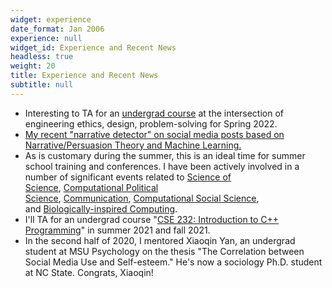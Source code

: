 ```yaml
---
widget: experience
date_format: Jan 2006
experience: null
widget_id: Experience and Recent News
headless: true
weight: 20
title: Experience and Recent News
subtitle: null
---
```

* Interesting to TA for an [undergrad course](https://reg.msu.edu/Courses/Search.aspx?CourseID=351497#Results) at the intersection of engineering ethics, design, problem-solving for Spring 2022.
* [My recent "narrative detector" on social media posts based on Narrative/Persuasion Theory and Machine Learning.](https://github.com/hlbao/narrative)
* As is customary during the summer, this is an ideal time for summer school training and conferences. I have been actively involved in a number of significant events related to [Science of Science](https://feb.kuleuven.be/drc/MSI/sti), [Computational Political Science](https://cssh.northeastern.edu/nulab/pacss/), [Communication](https://www.icahdq.org/page/ICA2021), [Computational Social Science](https://sicss.io/), and [Biologically-inspired Computing](https://gecco-2021.sigevo.org/HomePage).
* I'll TA for an undergrad course "[CSE 232: Introduction to C++ Programming](https://www.cse.msu.edu/~cse232/index.html)" in summer 2021 and fall 2021.
* In the second half of 2020, I mentored Xiaoqin Yan, an undergrad student at MSU Psychology on the thesis "The Correlation between Social Media Use and Self-esteem." He's now a sociology Ph.D. student at NC State. Congrats, Xiaoqin!